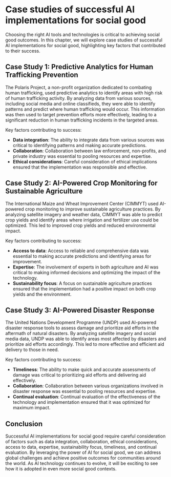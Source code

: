 # Case studies of successful AI implementations for social good

Choosing the right AI tools and technologies is critical to achieving social good outcomes. In this chapter, we will explore case studies of successful AI implementations for social good, highlighting key factors that contributed to their success.

Case Study 1: Predictive Analytics for Human Trafficking Prevention
-------------------------------------------------------------------

The Polaris Project, a non-profit organization dedicated to combating human trafficking, used predictive analytics to identify areas with high risk of human trafficking activity. By analyzing data from various sources, including social media and online classifieds, they were able to identify patterns and predict where human trafficking would occur. This information was then used to target prevention efforts more effectively, leading to a significant reduction in human trafficking incidents in the targeted areas.

Key factors contributing to success:

* **Data integration**: The ability to integrate data from various sources was critical to identifying patterns and making accurate predictions.
* **Collaboration**: Collaboration between law enforcement, non-profits, and private industry was essential to pooling resources and expertise.
* **Ethical considerations**: Careful consideration of ethical implications ensured that the implementation was responsible and effective.

Case Study 2: AI-Powered Crop Monitoring for Sustainable Agriculture
--------------------------------------------------------------------

The International Maize and Wheat Improvement Center (CIMMYT) used AI-powered crop monitoring to improve sustainable agriculture practices. By analyzing satellite imagery and weather data, CIMMYT was able to predict crop yields and identify areas where irrigation and fertilizer use could be optimized. This led to improved crop yields and reduced environmental impact.

Key factors contributing to success:

* **Access to data**: Access to reliable and comprehensive data was essential to making accurate predictions and identifying areas for improvement.
* **Expertise**: The involvement of experts in both agriculture and AI was critical to making informed decisions and optimizing the impact of the technology.
* **Sustainability focus**: A focus on sustainable agriculture practices ensured that the implementation had a positive impact on both crop yields and the environment.

Case Study 3: AI-Powered Disaster Response
------------------------------------------

The United Nations Development Programme (UNDP) used AI-powered disaster response tools to assess damage and prioritize aid efforts in the aftermath of natural disasters. By analyzing satellite imagery and social media data, UNDP was able to identify areas most affected by disasters and prioritize aid efforts accordingly. This led to more effective and efficient aid delivery to those in need.

Key factors contributing to success:

* **Timeliness**: The ability to make quick and accurate assessments of damage was critical to prioritizing aid efforts and delivering aid effectively.
* **Collaboration**: Collaboration between various organizations involved in disaster response was essential to pooling resources and expertise.
* **Continual evaluation**: Continual evaluation of the effectiveness of the technology and implementation ensured that it was optimized for maximum impact.

Conclusion
----------

Successful AI implementations for social good require careful consideration of factors such as data integration, collaboration, ethical considerations, access to data, expertise, sustainability focus, timeliness, and continual evaluation. By leveraging the power of AI for social good, we can address global challenges and achieve positive outcomes for communities around the world. As AI technology continues to evolve, it will be exciting to see how it is adopted in even more social good contexts.
